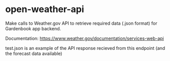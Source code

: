 # open-weather-api
Make calls to Weather.gov API to retrieve required data (.json format) for Gardenbook app backend.

Documentation: https://www.weather.gov/documentation/services-web-api

test.json is an example of the API response recieved from this endpoint (and the forecast data available)